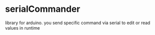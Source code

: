 # serialCommander
library for arduino. you send specific command via serial to edit or read values in runtime
